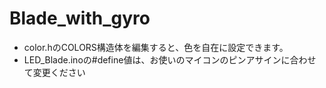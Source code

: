 # Blade_with_gyro

* color.hのCOLORS構造体を編集すると、色を自在に設定できます。
* LED_Blade.inoの#define値は、お使いのマイコンのピンアサインに合わせて変更ください

